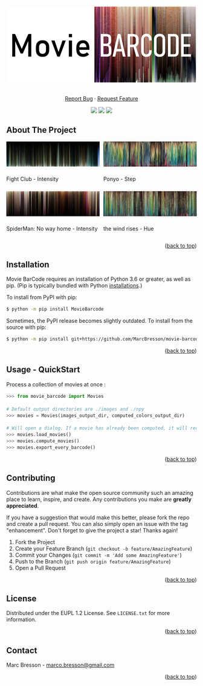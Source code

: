 <div id="top"></div>


<br />
<div align="center">
  <img src="images/logo.png" alt="Logo" width="500" height="200">  

  <p align="center">
    <br />
    <a href="https://github.com/MarcBresson/movie-barcode/issues">Report Bug</a>
    ·
    <a href="https://github.com/MarcBresson/movie-barcode/issues">Request Feature</a>
  </p>

  <p align="center">
    <a href="https://github.com/MarcBresson/movie-barcode/issues"><img src="https://img.shields.io/github/issues/MarcBresson/movie-barcode.svg?style=for-the-badge"/></a>
    <a href="https://github.com/MarcBresson/movie-barcode/blob/master/LICENSE.txt"><img src="https://img.shields.io/github/license/MarcBresson/movie-barcode.svg?style=for-the-badge"/></a>
    <a href="https://linkedin.com/in/marc--bresson"><img src="https://img.shields.io/badge/-LinkedIn-black.svg?style=for-the-badge&logo=linkedin&colorB=555"/></a>
  </p>
</div>



## About The Project

<div style="display:grid;grid-template-columns: repeat(2, 1fr);grid-gap: 10px;">
    <img src="./images/example-Fight_Club-intensity.png"/>
    <img src="./images/example-Ponyo-step.png"/>
    <p>Fight Club - Intensity</p>
    <p>Ponyo - Step</p>
    <img src="./images/example-spiderman_no_way_home-intensity.png"/>
    <img src="./images/example-the_wind_rises-hue.png"/>
    <p>SpiderMan: No way home - Intensity</p>
    <p>the wind rises - Hue</p>
</div>

<p align="right">(<a href="#top">back to top</a>)</p>



## Installation

Movie BarCode requires an installation of Python 3.6 or greater, as well as pip. (Pip is typically bundled with Python [installations](https://python.org/downloads).)

To install from PyPI with pip:

```bash
$ python -m pip install MovieBarcode
```

Sometimes, the PyPI release becomes slightly outdated. To install from the source with pip:

```bash
$ python -m pip install git+https://github.com/MarcBresson/movie-barcode
```

<p align="right">(<a href="#top">back to top</a>)</p>



## Usage - QuickStart

Process a collection of movies at once :
```py
>>> from movie_barcode import Movies

# Default output directories are ./images and ./npy
>>> movies = Movies(images_output_dir, computed_colors_output_dir)

# Will open a dialog. If a movie has already been computed, it will recover the npy file.
>>> movies.load_movies()
>>> movies.compute_movies()
>>> movies.export_every_barcode()
```

<p align="right">(<a href="#top">back to top</a>)</p>



## Contributing

Contributions are what make the open source community such an amazing place to learn, inspire, and create. Any contributions you make are **greatly appreciated**.

If you have a suggestion that would make this better, please fork the repo and create a pull request. You can also simply open an issue with the tag "enhancement".
Don't forget to give the project a star! Thanks again!

1. Fork the Project
2. Create your Feature Branch (`git checkout -b feature/AmazingFeature`)
3. Commit your Changes (`git commit -m 'Add some AmazingFeature'`)
4. Push to the Branch (`git push origin feature/AmazingFeature`)
5. Open a Pull Request

<p align="right">(<a href="#top">back to top</a>)</p>



## License

Distributed under the EUPL 1.2 License. See `LICENSE.txt` for more information.

<p align="right">(<a href="#top">back to top</a>)</p>



## Contact

Marc Bresson - marco.bresson@gmail.com

<p align="right">(<a href="#top">back to top</a>)</p>
